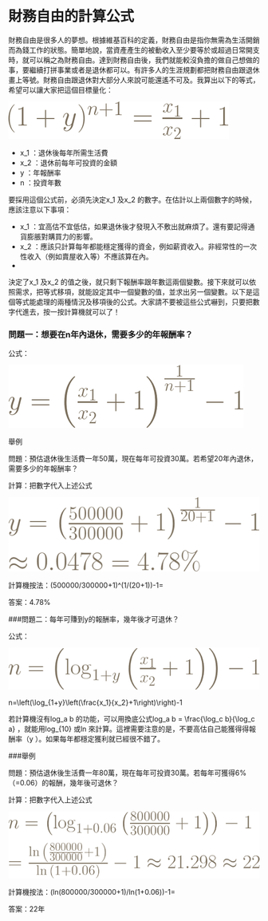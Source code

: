 # 財務自由的計算公式

財務自由是很多人的夢想。根據維基百科的定義，財務自由是指你無需為生活開銷而為錢工作的狀態。簡單地說，當資產產生的被動收入至少要等於或超過日常開支時，就可以稱之為財務自由。達到財務自由後，我們就能較沒負擔的做自己想做的事，要繼續打拼事業或者是退休都可以。有許多人的生涯規劃都把財務自由跟退休畫上等號。財務自由跟退休對大部分人來說可能還遙不可及。我算出以下的等式，希望可以讓大家把這個目標量化：



![](./images/latex.png)

- x_1 ：退休後每年所需生活費
- x_2 ：退休前每年可投資的金額
- y ：年報酬率
- n ：投資年數

要採用這個公式前，必須先決定x_1 及x_2 的數字。在估計以上兩個數字的時候，應該注意以下事項：

- x_1 ：宜高估不宜低估，如果退休後才發現入不敷出就麻煩了。還有要記得通貨膨脹對購買力的影響。
- x_2 ：應該只計算每年都能穩定獲得的資金，例如薪資收入。非經常性的一次性收入（例如賣屋收入等）不應該算在內。
-
決定了x_1 及x_2 的值之後，就只剩下報酬率跟年數這兩個變數。接下來就可以依照需求，把等式移項，就能設定其中一個變數的值，並求出另一個變數。以下是這個等式能處理的兩種情況及移項後的公式。大家請不要被這些公式嚇到，只要把數字代進去，按一按計算機就可以了！

### 問題一：想要在n年內退休，需要多少的年報酬率？

公式：

![](./images/latex1.png)


舉例

問題：預估退休後生活費一年50萬，現在每年可投資30萬。若希望20年內退休，需要多少的年報酬率？

計算：把數字代入上述公式

![](./images/latex2.png)

計算機按法：(500000/300000+1)^(1/(20+1))-1=

答案：4.78%

###問題二：每年可賺到y的報酬率，幾年後才可退休？

公式：

![](./images/latex3.png)


n=\left(\log_{1+y}\left(\frac{x_1}{x_2}+1\right)\right)-1

若計算機沒有log_a b 的功能，可以用換底公式log_a b = \frac{\log_c b}{\log_c a} ，就能用log_{10} 或ln 來計算。這裡需要注意的是，不要高估自己能獲得得報酬率（y ）。如果每年都穩定獲利就已經很不錯了。

###舉例

問題：預估退休後生活費一年80萬，現在每年可投資30萬。若每年可獲得6%（=0.06）的報酬，幾年後可退休？

計算：把數字代入上述公式

![](./images/latex4.png)

計算機按法：(ln(800000/300000+1)/ln(1+0.06))-1=

答案：22年

